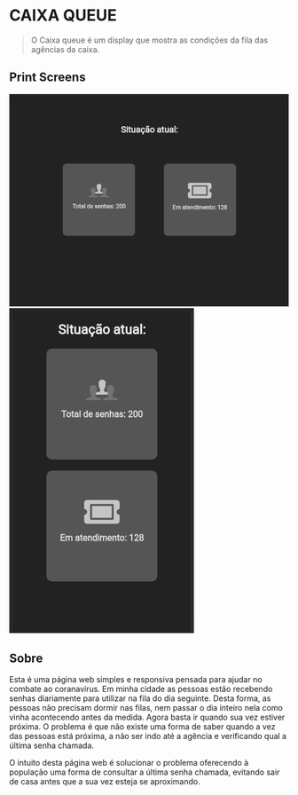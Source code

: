 # CAIXA QUEUE
> O Caixa queue é um display que mostra as condições da fila das agências da caixa.

## Print Screens
![Desktop preview](https://github.com/mateus-caetano/caixa-queue/blob/master/print-screens/Captura%20de%20tela%20de%202020-04-28%2015-30-07.png)![Mobile preview](https://github.com/mateus-caetano/caixa-queue/blob/master/print-screens/Captura%20de%20tela%20de%202020-04-28%2015-30-01.png)

## Sobre
Esta é uma página web simples e responsiva pensada para ajudar no combate ao coranavírus. Em minha cidade as pessoas estão recebendo senhas diariamente para utilizar na fila do dia seguinte. Desta forma, as pessoas não precisam dormir nas filas, nem passar o dia inteiro nela como vinha acontecendo antes da medida. Agora basta ir quando sua vez estiver próxima. O problema é que não existe uma forma de saber quando a vez das pessoas está próxima, a não ser indo até a agência e verificando qual a última senha chamada.

O intuito desta página web é solucionar o problema oferecendo à população uma forma de consultar a última senha chamada, evitando sair de casa antes que a sua vez esteja se aproximando.
